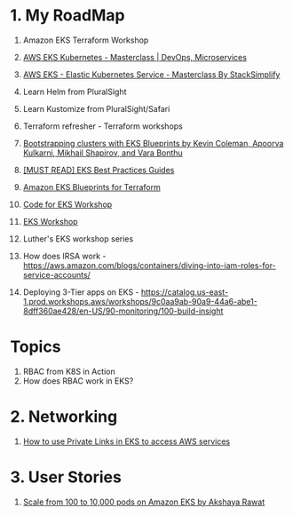 # 1. My RoadMap

1. Amazon EKS Terraform Workshop
1. [AWS EKS Kubernetes - Masterclass | DevOps, Microservices](https://github.com/stacksimplify/aws-eks-kubernetes-masterclass)
1. [AWS EKS - Elastic Kubernetes Service - Masterclass By StackSimplify](https://www.stacksimplify.com/aws-eks/)
1. Learn Helm from PluralSight
1. Learn Kustomize from PluralSight/Safari
1. Terraform refresher - Terraform workshops
1. [Bootstrapping clusters with EKS Blueprints by Kevin Coleman, Apoorva Kulkarni, Mikhail Shapirov, and Vara Bonthu](https://aws.amazon.com/blogs/containers/bootstrapping-clusters-with-eks-blueprints/)
1. [[MUST READ] EKS Best Practices Guides](https://aws.github.io/aws-eks-best-practices/)
1. [Amazon EKS Blueprints for Terraform](https://aws-ia.github.io/terraform-aws-eks-blueprints/)
1. [Code for EKS Workshop](https://github.com/aws-samples/eks-workshop-v2)
1. [EKS Workshop](https://www.eksworkshop.com/)
1. Luther's EKS workshop series

1. How does IRSA work - https://aws.amazon.com/blogs/containers/diving-into-iam-roles-for-service-accounts/
1. Deploying 3-Tier apps on EKS - https://catalog.us-east-1.prod.workshops.aws/workshops/9c0aa9ab-90a9-44a6-abe1-8dff360ae428/en-US/90-monitoring/100-build-insight

# Topics

1. RBAC from K8S in Action
1. How does RBAC work in EKS?

# 2. Networking

1. [How to use Private Links in EKS to access AWS services](../amazon-eks-networking.md#4-private-links)

# 3. User Stories

1. [Scale from 100 to 10,000 pods on Amazon EKS by Akshaya Rawat](https://aws.amazon.com/blogs/containers/scale-from-100-to-10000-pods-on-amazon-eks/)